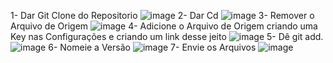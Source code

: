 1- Dar Git Clone do Repositorio
![image](https://github.com/user-attachments/assets/12a4354c-f170-478b-a151-550f7ccd54ef)
2- Dar Cd
![image](https://github.com/user-attachments/assets/a27802b4-2372-42f0-9057-c279f83fe702)
3- Remover o Arquivo de Origem
![image](https://github.com/user-attachments/assets/22d27a43-c29f-43d3-a7b1-a4b4960430dc)
4- Adicione o Arquivo de Origem criando uma Key nas Configurações e criando um link desse jeito
![image](https://github.com/user-attachments/assets/ea440d7f-15c3-419a-aa85-a47cc2055eda)
5- Dê git add.
![image](https://github.com/user-attachments/assets/dd2bcd5c-11c1-464b-be55-055231b290a9)
6- Nomeie a Versão
![image](https://github.com/user-attachments/assets/1c4ec1ea-4fbb-45ff-a17c-b0b966e18daf)
7- Envie os Arquivos
![image](https://github.com/user-attachments/assets/29a41df9-5d02-4a20-b08c-368c580c1365)
